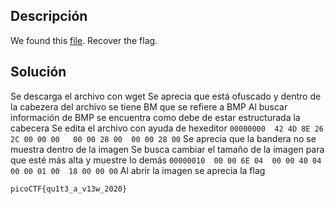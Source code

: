 ## Descripción
We found this [file](https://mercury.picoctf.net/static/01be2b38ba97802285a451b94505ea75/tunn3l_v1s10n). Recover the flag.

## Solución
Se descarga el archivo con wget
Se aprecia que está ofuscado y dentro de la cabezera del archivo se tiene BM que se refiere a BMP
Al buscar información de BMP se encuentra como debe de estar estructurada la cabecera
Se edita el archivo con ayuda de hexeditor
`00000000  42 4D 8E 26  2C 00 00 00   00 00 28 00  00 00 28 00`
Se aprecia que la bandera no se muestra dentro de la imagen
Se busca cambiar el tamaño de la imagen para que esté más alta y muestre lo demás
`00000010  00 00 6E 04  00 00 40 04   00 00 01 00  18 00 00 00`
Al abrir la imagen se aprecia la flag

```
picoCTF{qu1t3_a_v13w_2020}
```
